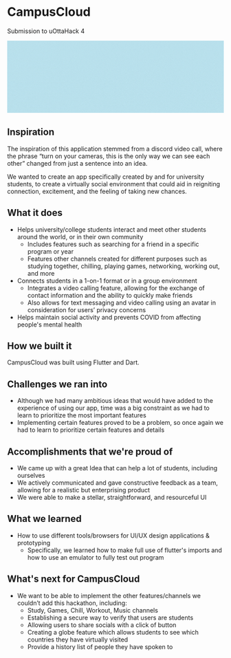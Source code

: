 # CampusCloud

Submission to uOttaHack 4

![Alt Text](https://github.com/cindyli-13/uOttaHack2021/blob/main/poster.gif)

## Inspiration
The inspiration of this application stemmed from a discord video call, where the phrase “turn on your cameras, this is the only way we can see each other” changed from just a sentence into an idea.  

We wanted to create an app specifically created by and for university students, to create a virtually social environment that could aid in reigniting connection, excitement, and the feeling of taking new chances.

## What it does
- Helps university/college students interact and meet other students around the world, or in their own community
	- Includes features such as searching for a friend in a specific program or year
	- Features other channels created for different purposes such as studying together, chilling, playing games, networking, working out, and more
- Connects students in a 1-on-1 format or in a group environment
	- Integrates a video calling feature, allowing for the exchange of contact information and the ability to quickly make friends
	- Also allows for text messaging and video calling using an avatar in consideration for users’ privacy concerns 
- Helps maintain social activity and prevents COVID from affecting people's mental health

## How we built it
CampusCloud was built using Flutter and Dart. 

## Challenges we ran into
- Although we had many ambitious ideas that would have added to the experience of using our app, time was a big constraint as we had to learn to prioritize the most important features
- Implementing certain features proved to be a problem, so once again we had to learn to prioritize certain features and details 

## Accomplishments that we're proud of
- We came up with a great Idea that can help a lot of students, including ourselves 
- We actively communicated and gave constructive feedback as a team, allowing for a realistic but enterprising product
- We were able to make a stellar, straightforward, and resourceful UI

## What we learned
- How to use different tools/browsers for UI/UX design applications & prototyping
	- Specifically, we learned how to make full use of flutter's imports and how to use an emulator to fully test out program 

## What's next for CampusCloud
- We want to be able to implement the other features/channels we couldn’t add this hackathon, including: 
	- Study, Games, Chill, Workout, Music channels 
	- Establishing a secure way to verify that users are students
	- Allowing users to share socials with a click of button
	- Creating a globe feature which allows students to see which countries they have virtually visited
	- Provide a history list of people they have spoken to

